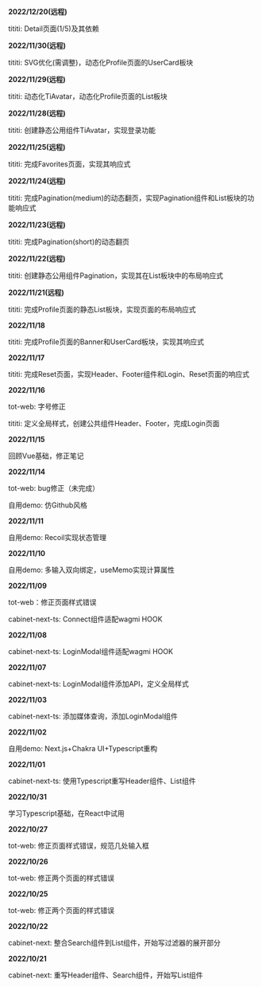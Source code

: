 **2022/12/20(远程)**

tititi: Detail页面(1/5)及其依赖

**2022/11/30(远程)**

tititi: SVG优化(需调整)，动态化Profile页面的UserCard板块

**2022/11/29(远程)**

tititi: 动态化TiAvatar，动态化Profile页面的List板块

**2022/11/28(远程)**

tititi: 创建静态公用组件TiAvatar，实现登录功能

**2022/11/25(远程)**

tititi: 完成Favorites页面，实现其响应式

**2022/11/24(远程)**

tititi: 完成Pagination(medium)的动态翻页，实现Pagination组件和List板块的功能响应式

**2022/11/23(远程)**

tititi: 完成Pagination(short)的动态翻页

**2022/11/22(远程)**

tititi: 创建静态公用组件Pagination，实现其在List板块中的布局响应式

**2022/11/21(远程)**

tititi: 完成Profile页面的静态List板块，实现页面的布局响应式

**2022/11/18**

tititi: 完成Profile页面的Banner和UserCard板块，实现其响应式

**2022/11/17**

tititi: 完成Reset页面，实现Header、Footer组件和Login、Reset页面的响应式

**2022/11/16**

tot-web: 字号修正

tititi: 定义全局样式，创建公共组件Header、Footer，完成Login页面

**2022/11/15**

回顾Vue基础，修正笔记

**2022/11/14**

tot-web: bug修正（未完成）

自用demo: 仿Github风格

**2022/11/11**

自用demo: Recoil实现状态管理

**2022/11/10**

自用demo: 多输入双向绑定，useMemo实现计算属性

**2022/11/09**

tot-web：修正页面样式错误

cabinet-next-ts: Connect组件适配wagmi HOOK

**2022/11/08**

cabinet-next-ts: LoginModal组件适配wagmi HOOK

**2022/11/07**

cabinet-next-ts: LoginModal组件添加API，定义全局样式

**2022/11/03**

cabinet-next-ts: 添加媒体查询，添加LoginModal组件

**2022/11/02**

自用demo: Next.js+Chakra UI+Typescript重构

**2022/11/01**

cabinet-next-ts: 使用Typescript重写Header组件、List组件



**2022/10/31**

学习Typescript基础，在React中试用

**2022/10/27**

tot-web: 修正页面样式错误，规范几处输入框

**2022/10/26**

tot-web: 修正两个页面的样式错误

**2022/10/25**

tot-web: 修正两个页面的样式错误

**2022/10/22**

cabinet-next: 整合Search组件到List组件，开始写过滤器的展开部分

**2022/10/21**

cabinet-next: 重写Header组件、Search组件，开始写List组件
